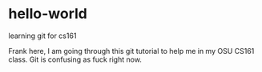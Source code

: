 # hello-world
learning git for cs161

Frank here, I am going through this git tutorial to help me in my OSU CS161 class. Git is confusing as fuck right now. 
